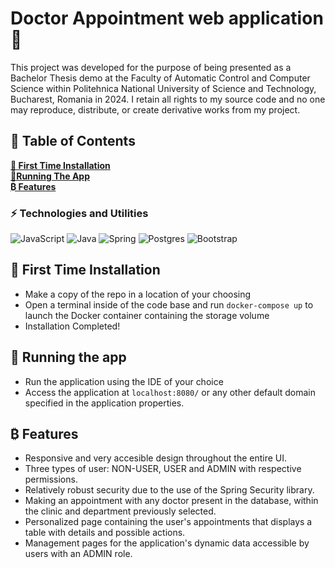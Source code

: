 # Doctor Appointment web application 🏥

This project was developed for the purpose of being presented as a Bachelor Thesis demo at the Faculty of Automatic Control and Computer Science within Politehnica National University of Science and Technology, Bucharest, Romania in 2024. 
I retain all rights to my source code and no one may reproduce, distribute, or create derivative works from my project.

## 📑 Table of Contents

**[📃 First Time Installation](#-first-time-installation)**<br>
**[📱Running The App](#-running-the-app)**<br>
**[₿ Features](#-features)**<br>

### ⚡ Technologies and Utilities

![JavaScript](https://img.shields.io/badge/-JavaScript-black?style=flat-square&logo=javascript)
![Java](https://img.shields.io/badge/Java-ED8B00?style=for-the-badge&logo=java&logoColor=white)
![Spring](https://img.shields.io/badge/Spring-6DB33F?style=for-the-badge&logo=spring&logoColor=white)
![Postgres](https://img.shields.io/badge/PostgreSQL-316192?style=for-the-badge&logo=postgresql&logoColor=white)
![Bootstrap](https://img.shields.io/badge/Bootstrap-563D7C?style=for-the-badge&logo=bootstrap&logoColor=white)



## 📃 First Time Installation

- Make a copy of the repo in a location of your choosing
- Open a terminal inside of the code base and run `docker-compose up` to launch the Docker container containing the storage volume
- Installation Completed!

## 📱 Running the app
- Run the application using the IDE of your choice
- Access the application at `localhost:8080/` or any other default domain specified in the application properties.

## ₿ Features
- Responsive and very accesible design throughout the entire UI.
- Three types of user: NON-USER, USER and ADMIN with respective permissions.
- Relatively robust security due to the use of the Spring Security library.
- Making an appointment with any doctor present in the database, within the clinic and department previously selected.
- Personalized page containing the user's appointments that displays a table with details and possible actions.
- Management pages for the application's dynamic data accessible by users with an ADMIN role.

